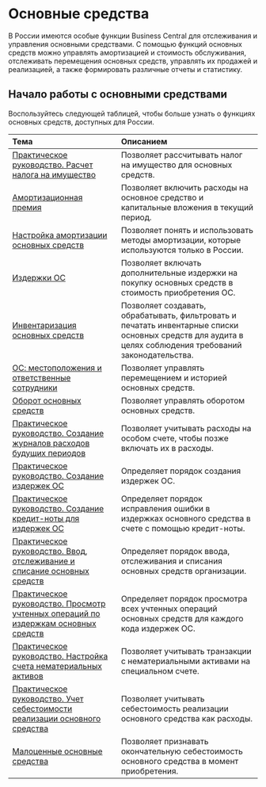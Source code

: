 # Основные средства					 

В России имеются особые функции Business Central для отслеживания и управления основными средствами. С помощью функций основных средств можно управлять амортизацией и стоимость обслуживания, отслеживать перемещения основных средств, управлять их продажей и реализацией, а также формировать различные отчеты и статистику.

 

## Начало работы с основными средствами

Воспользуйтесь следующей таблицей, чтобы больше узнать о функциях основных средств, доступных для России. 

| Тема                                                         | Описанием                                                    |
| :----------------------------------------------------------- | :----------------------------------------------------------- |
| [Практическое руководство. Расчет налога на имущество](https://github.com/DianaMalina/dynamics365smb-docs/blob/live/business-central/LocalFunctionality/Russia/how-to-calculate-assessed-tax.md)     | Позволяет рассчитывать налог на имущество для основных средств. |
| [Амортизационная премия](https://github.com/DianaMalina/dynamics365smb-docs/blob/live/business-central/LocalFunctionality/Russia/depreciation-bonus.md)                                   | Позволяет включить расходы на основное средство и капитальные вложения в текущий период. |
| [Настройка амортизации основных средств](https://docs.microsoft.com/ru-ru/dynamics365/business-central/fa-how-setup-depreciation) | Позволяет понять и использовать методы амортизации, которые используются только в России. |
| [Издержки ОС](https://github.com/DianaMalina/dynamics365smb-docs/blob/live/business-central/LocalFunctionality/Russia/fixed-asset-charges.md)                                              | Позволяет включать дополнительные издержки на покупку основных средств в стоимость приобретения ОС. |
| [Инвентаризация основных средств](https://github.com/DianaMalina/dynamics365smb-docs/blob/live/business-central/LocalFunctionality/Russia/fixed-asset-inventory.md)                          | Позволяет создавать, обрабатывать, фильтровать и печатать инвентарные списки основных средств для аудита в целях соблюдения требований законодательства. |
| [ОС: местоположения и ответственные сотрудники](https://github.com/DianaMalina/dynamics365smb-docs/blob/live/business-central/LocalFunctionality/Russia/fixed-asset-locations-and-employees.md)            | Позволяет управлять перемещением и историей основных средств. |
| [Оборот основных средств](https://github.com/DianaMalina/dynamics365smb-docs/blob/live/business-central/LocalFunctionality/Russia/fixed-asset-turnover.md)                                  | Позволяет управлять оборотом основных средств.               |
| [Практическое руководство. Создание журналов расходов будущих периодов](https://github.com/DianaMalina/dynamics365smb-docs/blob/live/business-central/LocalFunctionality/Russia/how-to-create-future-expense-journals.md) | Позволяет учитывать расходы на особом счете, чтобы позже включать их в расходы. |
| [Практическое руководство. Создание издержек ОС](https://github.com/DianaMalina/dynamics365smb-docs/blob/live/business-central/LocalFunctionality/Russia/how-to-create-a-fixed-asset-charge.md)           | Определяет порядок создания издержек ОС.                     |
| [Практическое руководство. Создание кредит-ноты для издержек ОС](https://github.com/DianaMalina/dynamics365smb-docs/blob/live/business-central/LocalFunctionality/Russia/how-to-create-a-credit-memo-for-a-fixed-asset-charge.md) | Определяет порядок исправления ошибки в издержках основного средства в счете с помощью кредит-ноты. |
| [Практическое руководство. Ввод, отслеживание и списание основных средств](https://github.com/DianaMalina/dynamics365smb-docs/blob/live/business-central/LocalFunctionality/Russia/how-to-release-track-and-write-off-fixed-assets.md) | Определяет порядок ввода, отслеживания и списания основных средств организации. |
| [Практическое руководство. Просмотр учтенных операций по издержкам основных средств](https://github.com/DianaMalina/dynamics365smb-docs/blob/live/business-central/LocalFunctionality/Russia/how-to-view-posted-entries-on-a-fixed-asset-charge%23to-view-a-posted-entry-on-a-fixed-asset-charge.md) | Определяет порядок просмотра всех учтенных операций основных средств для каждого кода издержек ОС. |
| [Практическое руководство. Настройка счета нематериальных активов](https://github.com/DianaMalina/dynamics365smb-docs/blob/live/business-central/LocalFunctionality/Russia/how-to-set-up-an-intangible-assets-account.md) | Позволяет учитывать транзакции с нематериальными активами на специальном счете. |
| [Практическое руководство. Учет себестоимости реализации основного средства](https://github.com/DianaMalina/dynamics365smb-docs/blob/live/business-central/LocalFunctionality/Russia/how-to-account-for-the-cost-to-dispose-a-fixed-asset.md) | Позволяет учитывать себестоимость реализации основного средства как расходы. |
| [Малоценные основные средства](https://github.com/DianaMalina/dynamics365smb-docs/blob/live/business-central/LocalFunctionality/Russia/undepreciable-fixed-assets.md)                             | Позволяет признавать окончательную себестоимость основного средства в момент приобретения. |

